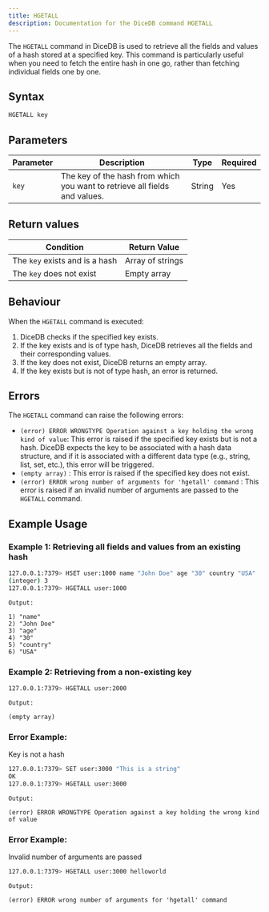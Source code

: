 ```yaml
---
title: HGETALL
description: Documentation for the DiceDB command HGETALL
---
```


The `HGETALL` command in DiceDB is used to retrieve all the fields and values of a hash stored at a specified key. This command is particularly useful when you need to fetch the entire hash in one go, rather than fetching individual fields one by one.

## Syntax

```bash
HGETALL key
```

## Parameters

| Parameter       | Description                                      | Type    | Required |
|-----------------|--------------------------------------------------|---------|----------|
| `key`           | The key of the hash from which you want to retrieve all fields and values.                   | String  | Yes      |


## Return values


| Condition                                      | Return Value                                      |
|------------------------------------------------|---------------------------------------------------|
| The `key` exists and is a hash | Array of strings
| The `key` does not exist           |  Empty array                                            |

## Behaviour

When the `HGETALL` command is executed:

1. DiceDB checks if the specified key exists.
2. If the key exists and is of type hash, DiceDB retrieves all the fields and their corresponding values.
3. If the key does not exist, DiceDB returns an empty array.
4. If the key exists but is not of type hash, an error is returned.

## Errors

The `HGETALL` command can raise the following errors:

- `(error) ERROR WRONGTYPE Operation against a key holding the wrong kind of value`: This error is raised if the specified key exists but is not a hash. DiceDB expects the key to be associated with a hash data structure, and if it is associated with a different data type (e.g., string, list, set, etc.), this error will be triggered.
- `(empty array)` : This error is raised if the specified key does not exist.
- `(error) ERROR wrong number of arguments for 'hgetall' command` : This error is raised if an invalid number of arguments are passed to the `HGETALL` command.
## Example Usage

### Example 1: Retrieving all fields and values from an existing hash

```bash
127.0.0.1:7379> HSET user:1000 name "John Doe" age "30" country "USA"
(integer) 3
127.0.0.1:7379> HGETALL user:1000
```

`Output:`

```
1) "name"
2) "John Doe"
3) "age"
4) "30"
5) "country"
6) "USA"
```

### Example 2: Retrieving from a non-existing key

```bash
127.0.0.1:7379> HGETALL user:2000
```

`Output:`

```
(empty array)
```

### Error Example:
Key is not a hash

```bash
127.0.0.1:7379> SET user:3000 "This is a string"
OK
127.0.0.1:7379> HGETALL user:3000
```

`Output:`

```
(error) ERROR WRONGTYPE Operation against a key holding the wrong kind of value
```

### Error Example: 
Invalid number of arguments are passed

```bash
127.0.0.1:7379> HGETALL user:3000 helloworld
```
`Output:`

```
(error) ERROR wrong number of arguments for 'hgetall' command
```